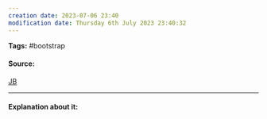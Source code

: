 ```yaml
---
creation date: 2023-07-06 23:40
modification date: Thursday 6th July 2023 23:40:32
---
```


**Tags:** #bootstrap 

#### Source:
[JB](https://www.w3schools.com/bootstrap4/bootstrap_images.asp)

--------------------------------------

#### Explanation about it:

